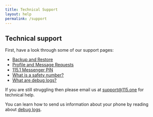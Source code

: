```yaml
---
title: Technical Support
layout: help
permalink: /support
---
```


## Technical support

First, have a look through some of our support pages:

* [Backup and Restore](/help/backup)
* [Profile and Message Requests](help/profiles)
* [115.1 Messenger PIN](help/pin)
* [What is a safety number?](help/safety-number)
* [What are debug logs?](help/debug)

If you are still struggling then please email us at <support@115.one> for technical help. 

You can learn how to send us information about your phone by reading about [debug logs](/help/debug).